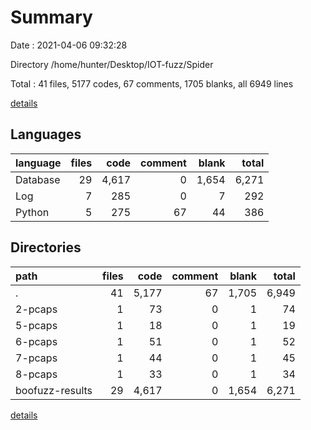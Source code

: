 # Summary

Date : 2021-04-06 09:32:28

Directory /home/hunter/Desktop/IOT-fuzz/Spider

Total : 41 files,  5177 codes, 67 comments, 1705 blanks, all 6949 lines

[details](details.md)

## Languages
| language | files | code | comment | blank | total |
| :--- | ---: | ---: | ---: | ---: | ---: |
| Database | 29 | 4,617 | 0 | 1,654 | 6,271 |
| Log | 7 | 285 | 0 | 7 | 292 |
| Python | 5 | 275 | 67 | 44 | 386 |

## Directories
| path | files | code | comment | blank | total |
| :--- | ---: | ---: | ---: | ---: | ---: |
| . | 41 | 5,177 | 67 | 1,705 | 6,949 |
| 2-pcaps | 1 | 73 | 0 | 1 | 74 |
| 5-pcaps | 1 | 18 | 0 | 1 | 19 |
| 6-pcaps | 1 | 51 | 0 | 1 | 52 |
| 7-pcaps | 1 | 44 | 0 | 1 | 45 |
| 8-pcaps | 1 | 33 | 0 | 1 | 34 |
| boofuzz-results | 29 | 4,617 | 0 | 1,654 | 6,271 |

[details](details.md)
